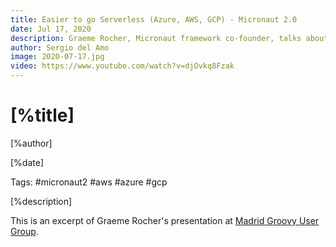 ```yaml
---
title: Easier to go Serverless (Azure, AWS, GCP) - Micronaut 2.0
date: Jul 17, 2020
description: Graeme Rocher, Micronaut framework co-founder, talks about Micronaut 2.0 serverless support (AWS, Azure, GCP) improvements. 
author: Sergio del Amo
image: 2020-07-17.jpg
video: https://www.youtube.com/watch?v=djOvkq8Fzak
---
```


# [%title]

[%author]

[%date] 

Tags: #micronaut2 #aws #azure #gcp

[%description]

This is an excerpt of Graeme Rocher's presentation at [Madrid Groovy User Group](https://www.madridgug.com/2020/07/micronaut-2.html).
